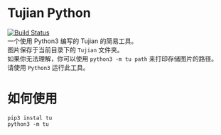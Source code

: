 # Tujian Python
[![Build Status](https://travis-ci.org/gggxbbb/tujian_python.svg?branch=master)](https://travis-ci.org/gggxbbb/tujian_python)  
一个使用 Python3 编写的 Tujian 的简易工具。  
图片保存于当前目录下的 `Tujian` 文件夹。  
如果你无法理解，你可以使用 `python3 -m tu path` 来打印存储图片的路径。  
请使用 `Python3` 运行此工具。  

# 如何使用
```
pip3 instal tu
python3 -m tu
```